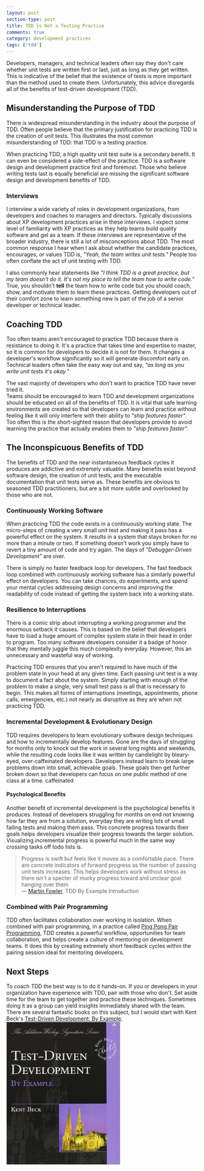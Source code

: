 ```yaml
---
layout: post
section-type: post
title: TDD is Not a Testing Practice 
comments: true
category: development practices
tags: ['tdd']
---
```


Developers, managers, and technical leaders often say they don't care whether unit tests are written first or last, just as long as they get written. This is indicative of the belief that the existence of tests is more important than the method used to create them. Unfortunately, this advice disregards all of the benefits of test-driven development (TDD). 

## Misunderstanding the Purpose of TDD 

There is widespread misunderstanding in the industry about the purpose of TDD. Often people believe that the primary justification for practicing TDD is the creation of unit tests. This illustrates the most common misunderstanding of TDD: that TDD is a testing practice.

When practicing TDD, a high quality unit test suite is a secondary benefit. It can even be considered a side-effect of the practice. TDD is a software design and development practice first and foremost. Those who believe writing tests last is equally beneficial are missing the significant software design and development benefits of TDD.

### Interviews

I interview a wide variety of roles in development organizations, from developers and coaches to managers and directors. Typically discussions about XP development practices arise in these interviews. I expect some level of familiarity with XP practices as they help teams build quality software and gel as a team. If these interviews are representative of the broader industry, there is still a lot of misconceptions about TDD. The most common response I hear when I ask about whether the candidate practices, encourages, or values TDD is, _"Yeah, the team writes unit tests."_ People too often conflate the act of unit testing with TDD. 


I also commonly hear statements like _"I think TDD is a great practice, but my team doesn't do it. It's not my place to tell the team how to write code."_ True, you shouldn't **tell** the team how to write code but you should coach, show, and motivate them to learn these practices. Getting developers out of their comfort zone to learn something new is part of the job of a senior developer or technical leader.

## Coaching TDD

Too often teams aren't encouraged to practice TDD because there is resistance to doing it. It's a practice that takes time
 and expertise to master, so it is common for developers to decide it is not for them. It changes a developer's workflow significantly so it will generate discomfort early on. Technical leaders often take the easy way out and say, _"as long as you write unit tests it's okay."_ 

The vast majority of developers who don't want to practice TDD have never tried it.  
 Teams should be encouraged to learn TDD and development organizations should be educated on all of the benefits of TDD.
 It is vital that safe learning environments are created so that developers can learn and practice without feeling like it will only interfere with their ability to _"ship features faster"_. Too often this is the short-sighted reason that developers provide to avoid learning the practice that actually enables them to _"ship features faster"_. 


## The Inconspicuous Benefits of TDD

The benefits of TDD and the near instantaneous feedback cycles it produces are addictive and extremely valuable. Many benefits exist beyond software design, the creation of unit tests, and the executable documentation that unit tests serve as. These benefits are obvious to seasoned TDD practitioners, but are a bit more subtle and overlooked by those who are not.

### Continuously Working Software

When practicing TDD the code exists in a continuously working state. The micro-steps of creating a very small unit test and making it pass has a powerful effect on the system. It results in a system that stays broken for no more than a minute or two. If something doesn't work you simply have to revert a tiny amount of code and try again. The days of _"Debugger-Driven Development"_ are over.

There is simply no faster feedback loop for developers. The fast feedback loop combined with continuously working software has a similarly powerful effect on developers. You can take chances, do experiments, and spend your mental cycles addressing design concerns and improving the readability of code instead of getting the system back into a working state. 

### Resilience to Interruptions

There is a comic strip about interrupting a working programmer and the enormous setback it causes. This is based on the belief that developers have to load a huge amount of complex system state in their head in order to program.
Too many software developers consider it a badge of honor that they mentally juggle this much complexity everyday. However, this an unnecessary and wasteful way of working. 
 
 Practicing TDD ensures that you aren't required to have much of the problem state in your head at any given time. Each passing unit test is a way to document a fact about the system. Simply starting with enough of the problem to make a single, very small test pass is all that is necessary to begin. This makes all forms of interruptions (meetings, appointments, phone calls, emergencies, etc.) not nearly as disruptive as they are when not practicing TDD. 

### Incremental Development & Evolutionary Design

TDD requires developers to learn evolutionary software design techniques and how to incrementally develop features. Gone are the days of struggling for months only to knock out the work in several long nights and weekends, while the resulting code looks like it was written by candlelight by bleary-eyed, over-caffeinated developers. Developers instead learn to break large problems down into small, achievable goals. These goals then get further broken down so that developers can focus on one public method of one class at a time. caffeinated

#### Psychological Benefits 

Another benefit of incremental development is the psychological benefits it produces. Instead of developers struggling for months on end not knowing how far they are from a solution, everyday they are writing lots of small failing tests and making them pass. This concrete progress towards their goals helps developers visualize their progress towards the larger solution. Visualizing incremental progress is powerful much in the same way crossing tasks off todo lists is. 

> Progress is swift but feels like it moves as a comfortable pace. There are concrete indicators of forward progress as the number of passing unit tests increases. This helps developers work without stress as there isn't a specter of murky progress toward and unclear goal hanging over them <br />
> &mdash; [Martin Fowler](http://www.martinfowler.com), TDD By Example Introduction 

### Combined with Pair Programming 

TDD often facilitates collaboration over working in isolation. When combined with pair programming, in a practice called [Ping Pong Pair Programming](/2015/04/18/ping-pong-pair-programming.html), TDD creates a powerful workflow, opportunities for team collaboration, and helps create a culture of mentoring on development teams. It does this by creating extremely short feedback cycles within the pairing session ideal for mentoring developers.

## Next Steps 

To coach TDD the best way is to do it hands-on. If you or developers in your organization have experience with TDD, pair with those who don't. Set aside time for the team to get together and practice these techniques. Sometimes doing it as a group can yield insights immediately shared with the team. There are several fantastic books on this subject, but I would start with Kent Beck's [Test-Driven Development: By Example](https://www.amazon.com/Test-Driven-Development-Kent-Beck/dp/0321146530/ref=sr_1_1?s=books&ie=UTF8&qid=1495277882&sr=1-1&keywords=tdd+by+example). <img class="img-responsive" src="/img/tdd_by_example.jpg" />